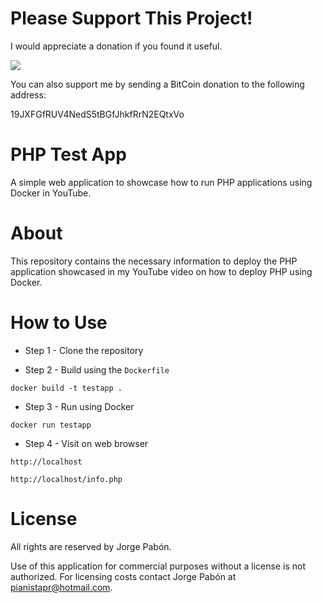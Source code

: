 # Please Support This Project!

I would appreciate a donation if you found it useful.

[![](https://www.paypalobjects.com/en_US/i/btn/btn_donateCC_LG.gif)](https://www.paypal.com/cgi-bin/webscr?cmd=_donations&business=53CD2WNX3698E&lc=US&item_name=PREngineer&item_number=PHP%2dTest%2dApp&currency_code=USD&bn=PP%2dDonationsBF%3abtn_donateCC_LG%2egif%3aNonHosted)

You can also support me by sending a BitCoin donation to the following address:

19JXFGfRUV4NedS5tBGfJhkfRrN2EQtxVo

# PHP Test App

A simple web application to showcase how to run PHP applications using Docker in YouTube.

# About

This repository contains the necessary information to deploy the PHP application showcased in my YouTube video on how to deploy PHP using Docker.

# How to Use

  * Step 1 - Clone the repository

  * Step 2 - Build using the `Dockerfile`

  ```
  docker build -t testapp .
  ```

  * Step 3 - Run using Docker

  ```
  docker run testapp
  ```

  * Step 4 - Visit on web browser

  ```
  http://localhost
  ```
  ```
  http://localhost/info.php
  ```

# License

All rights are reserved by Jorge Pabón.

Use of this application for commercial purposes without a license is not authorized.
For licensing costs contact Jorge Pabón at pianistapr@hotmail.com.
